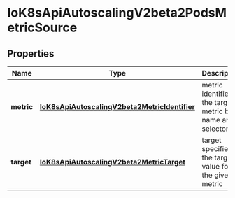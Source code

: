 
# IoK8sApiAutoscalingV2beta2PodsMetricSource

## Properties
Name | Type | Description | Notes
------------ | ------------- | ------------- | -------------
**metric** | [**IoK8sApiAutoscalingV2beta2MetricIdentifier**](IoK8sApiAutoscalingV2beta2MetricIdentifier.md) | metric identifies the target metric by name and selector | 
**target** | [**IoK8sApiAutoscalingV2beta2MetricTarget**](IoK8sApiAutoscalingV2beta2MetricTarget.md) | target specifies the target value for the given metric | 




